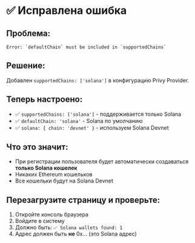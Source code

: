 # ✅ Исправлена ошибка

## Проблема:
```
Error: `defaultChain` must be included in `supportedChains`
```

## Решение:
Добавлен `supportedChains: ['solana']` в конфигурацию Privy Provider.

## Теперь настроено:
- ✅ `supportedChains: ['solana']` - поддерживается только Solana
- ✅ `defaultChain: 'solana'` - Solana по умолчанию
- ✅ `solana: { chain: 'devnet' }` - используем Solana Devnet

## Что это значит:
- При регистрации пользователя будет автоматически создаваться **только Solana кошелек**
- Никаких Ethereum кошельков
- Все кошельки будут на Solana Devnet

## Перезагрузите страницу и проверьте:
1. Откройте консоль браузера
2. Войдите в систему
3. Должно быть: `✅ Solana wallets found: 1`
4. Адрес должен быть **не** 0x... (это Solana адрес)
